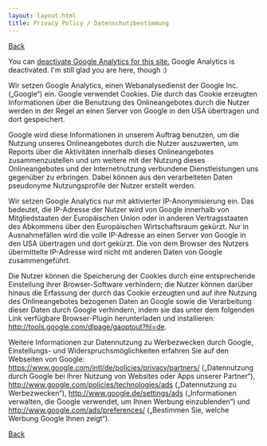 ```yaml
---
layout: layout.html
title: Privacy Policy / Datenschutzbestimmung
---
```


<a href="javascript:window.history.back()"><i class="fa fa-chevron-left"></i> Back</a>

<div class="tracking">
<p>
  <span class="tracking--whenTracked">You can <a href="javascript:gaOptout()">deactivate Google Analytics for this site.</a></span>
  <span class="tracking--whenNotTracked">Google Analytics is deactivated. I'm still glad you are here, though :)</span>
</p>
</div>

Wir setzen Google Analytics, einen Webanalysedienst der Google Inc. („Google“) ein. Google verwendet Cookies. Die durch das Cookie erzeugten Informationen über die Benutzung des Onlineangebotes durch die Nutzer werden in der Regel an einen Server von Google in den USA übertragen und dort gespeichert.

Google wird diese Informationen in unserem Auftrag benutzen, um die Nutzung unseres Onlineangebotes durch die Nutzer auszuwerten, um Reports über die Aktivitäten innerhalb dieses Onlineangebotes zusammenzustellen und um weitere mit der Nutzung dieses Onlineangebotes und der Internetnutzung verbundene Dienstleistungen uns gegenüber zu erbringen. Dabei können aus den verarbeiteten Daten pseudonyme Nutzungsprofile der Nutzer erstellt werden.

Wir setzen Google Analytics nur mit aktivierter IP-Anonymisierung ein. Das bedeutet, die IP-Adresse der Nutzer wird von Google innerhalb von Mitgliedstaaten der Europäischen Union oder in anderen Vertragsstaaten des Abkommens über den Europäischen Wirtschaftsraum gekürzt. Nur in Ausnahmefällen wird die volle IP-Adresse an einen Server von Google in den USA übertragen und dort gekürzt. Die von dem Browser des Nutzers übermittelte IP-Adresse wird nicht mit anderen Daten von Google zusammengeführt.

Die Nutzer können die Speicherung der Cookies durch eine entsprechende Einstellung ihrer Browser-Software verhindern; die Nutzer können darüber hinaus die Erfassung der durch das Cookie erzeugten und auf ihre Nutzung des Onlineangebotes bezogenen Daten an Google sowie die Verarbeitung dieser Daten durch Google verhindern, indem sie das unter dem folgenden Link verfügbare Browser-Plugin herunterladen und installieren: http://tools.google.com/dlpage/gaoptout?hl=de.

Weitere Informationen zur Datennutzung zu Werbezwecken durch Google, Einstellungs- und Widerspruchsmöglichkeiten erfahren Sie auf den Webseiten von Google: https://www.google.com/intl/de/policies/privacy/partners/ („Datennutzung durch Google bei Ihrer Nutzung von Websites oder Apps unserer Partner“), http://www.google.com/policies/technologies/ads („Datennutzung zu Werbezwecken“), http://www.google.de/settings/ads („Informationen verwalten, die Google verwendet, um Ihnen Werbung einzublenden“) und http://www.google.com/ads/preferences/ („Bestimmen Sie, welche Werbung Google Ihnen zeigt“).

<a href="javascript:window.history.back()"><i class="fa fa-chevron-left"></i> Back</a>
